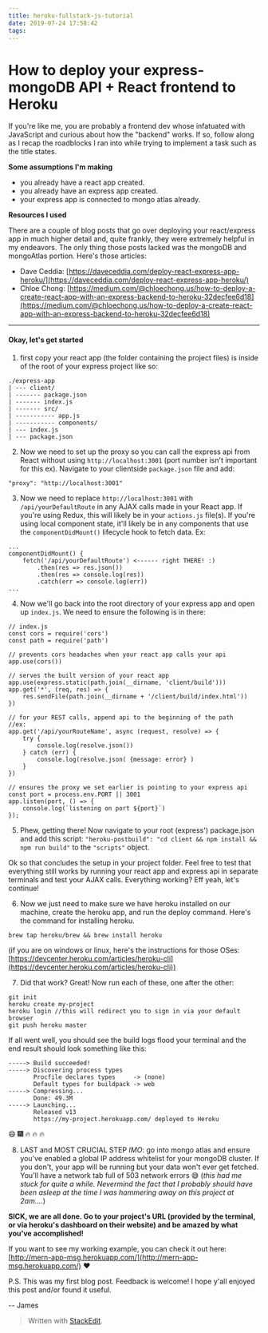 ```yaml
---
title: heroku-fullstack-js-tutorial
date: 2019-07-24 17:58:42
tags:
---
```


# How to deploy your express-mongoDB API + React frontend to Heroku

If you're like me, you are probably a frontend dev whose infatuated with JavaScript and curious about how the "backend" works. If so, follow along as I recap the roadblocks I ran into while trying to implement a task such as the title states. 

**Some assumptions I'm making**
- you already have a react app created.
- you already have an express app created.
- your express app is connected to mongo atlas already.

**Resources I used**

There are a couple of blog posts that go over deploying your react/express app in much higher detail and, quite frankly, they were extremely helpful in my endeavors. The only thing those posts lacked was the mongoDB and mongoAtlas portion. Here's those articles: 
- Dave Ceddia: [https://daveceddia.com/deploy-react-express-app-heroku/](https://daveceddia.com/deploy-react-express-app-heroku/)
- Chloe Chong: [https://medium.com/@chloechong.us/how-to-deploy-a-create-react-app-with-an-express-backend-to-heroku-32decfee6d18](https://medium.com/@chloechong.us/how-to-deploy-a-create-react-app-with-an-express-backend-to-heroku-32decfee6d18)

-----
#### Okay, let's get started
1) first copy your react app (the folder containing the project files) is inside of the root of your express project like so:
 ```
./express-app
| --- client/
| ------- package.json
| ------- index.js
| ------- src/
| ----------- app.js
| ----------- components/
| --- index.js
| --- package.json
```

2) Now we need to set up the proxy so you can call the express api from React without using `http://localhost:3001` (port number isn't important for this ex). Navigate to your clientside `package.json` file and add:
```
"proxy": "http://localhost:3001"
```
3) Now we need to replace `http://localhost:3001` with `/api/yourDefaultRoute` in any AJAX calls made in your React app. If you're using Redux, this will likely be in your `actions.js` file(s). If you're using local component state, it'll likely be in any components that use the `componentDidMount()` lifecycle hook to fetch data. Ex: 
```
...
componentDidMount() {
	fetch('/api/yourDefaultRoute') <------ right THERE! :) 
		.then(res => res.json())
		.then(res => console.log(res))
		.catch(err => console.log(err))
...
```

4) Now we'll go back into the root directory of your express app and open up `index.js`. We need to ensure the following is in there:

``` 
// index.js
const cors = require('cors')
const path = require('path')

// prevents cors headaches when your react app calls your api
app.use(cors())

// serves the built version of your react app
app.use(express.static(path.join(__dirname, 'client/build')))
app.get('*', (req, res) => {
	res.sendFile(path.join(__dirname + '/client/build/index.html'))
})

// for your REST calls, append api to the beginning of the path
//ex: 
app.get('/api/yourRouteName', async (request, resolve) => {
	try {
		console.log(resolve.json())
	} catch (err) {
		console.log(resolve.json( {message: error} )
	}
})

// ensures the proxy we set earlier is pointing to your express api
const port = process.env.PORT || 3001
app.listen(port, () => {
	console.log(`listening on port ${port}`)
});
```

5) Phew, getting there! Now navigate to your root (express') package.json and add this script: `"heroku-postbuild": "cd client && npm install && npm run build"` to the `"scripts"` object. 

Ok so that concludes the setup in your project folder. Feel free to test that everything still works by running your react app and express api in separate terminals and test your AJAX calls. Everything working? Eff yeah, let's continue!

6) Now we just need to make sure we have heroku installed on our machine, create the heroku app, and run the deploy command. Here's the command for installing heroku. 
```
brew tap heroku/brew && brew install heroku
```
(if you are on windows or linux, here's the instructions for those OSes: [https://devcenter.heroku.com/articles/heroku-cli](https://devcenter.heroku.com/articles/heroku-cli))

7) Did that work? Great! Now run each of these, one after the other:
```
git init
heroku create my-project
heroku login //this will redirect you to sign in via your default browser
git push heroku master
```

If all went well, you should see the build logs flood your terminal and the end result should look something like this:

```
-----> Build succeeded!
-----> Discovering process types
       Procfile declares types     -> (none)
       Default types for buildpack -> web
-----> Compressing...
       Done: 49.3M
-----> Launching...
       Released v13
       https://my-project.herokuapp.com/ deployed to Heroku
```
:smile: :fireworks: :fire: :fire: :fire: 

8) LAST and MOST CRUCIAL STEP _IMO_: go into mongo atlas and ensure you've enabled a global IP address whitelist for your mongoDB cluster. If you don't, your app will be running but your data won't ever get fetched. You'll have a network tab full of 503 network errors :sweat_smile: (_this had me stuck for quite a while. Nevermind the fact that I probably should have been asleep at the time I was hammering away on this project at 2am...._)

**SICK, we are all done. Go to your project's URL (provided by the terminal, or via heroku's dashboard on their website) and be amazed by what you've accomplished!**

If you want to see my working example, you can check it out here:
[http://mern-app-msg.herokuapp.com/](http://mern-app-msg.herokuapp.com/) :heart:

P.S. This was my first blog post. Feedback is welcome! I hope y'all enjoyed this post and/or found it useful. 

--
James

> Written with [StackEdit](https://stackedit.io/).
<!--stackedit_data:
eyJoaXN0b3J5IjpbLTE4ODY4MjY2ODldfQ==
-->
